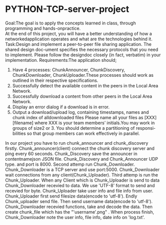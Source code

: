 # PYTHON-TCP-server-project
Goal:The goal is to apply the concepts learned in class, through programming and hands-onpractice.  
At the end of this project, you will have a better understanding of how a networkedapplication operates and what are the technologies behind it.
Task:Design and implement a peer-to-peer file sharing application.  The shared design doc-ument specifies the necessary protocols that you need to implement.  Please follow the designdoc closely (in fact, verbatim) in your implementation.
Requirements:The application should;
1.  Have 4 processes: ChunkAnnouncer, ChunkDiscovery, ChunkDownloader, ChunkUploader.These processes should work as outlined in their respective specifications.
2.  Successfully detect the available content in the peers in the Local Area Network.
3.  Successfully download a content from other peers in the Local Area Network.
4.  Display an error dialog if a download is in error.
5.  Output a download/upload log,  containing timestamps,  names and chunk index of alldownloaded files
Please name all your files as [XXX][filename] where XXX is your team members’ initials.You may work in groups of size2 or 3.  You should determine a partitioning of responsi-bilities so that group members can work effectively in parallel.






In our project you have to run chunk_announcer and chunk_discovery firstly.
Chunk_announcer(client) connect the chunk discovery server and ping every 60 seconds. 
Chunk_Discovery save the announcer in contentnamejson JSON file.
Chunk_Discovery and Chunk_Announcer UDP type. and port is 8000.
Second attemp run Chunk_Downloader. 
Chunk_Downloader is a TCP server and use port:5000.
Chunk_Downloader wait connections from any client(Chunk_Uploader).
Third attemp is run the Chunk_Uploader.
When any Client which is Chunk_Uploader is send to data Chunk_Downloader recevied to data.
We use 'UTF-8' format to send and recevied for byte.
Chunk_Uploader take user info and file info from user.
Chunk_Uploader first send filesize data(encode to 'utf-8').
Endly Chunk_uploader send file.
Then send username data(encode to 'utf-8').
Chunk_Downloader recevied functions, take and decode the data. 
Then create chunk_file which has the "'username'.png" .
When process finish, Chunk_Downloader note the user info, file info, date info on 'log.txt'.

